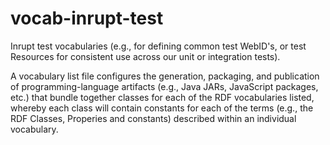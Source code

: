 # vocab-inrupt-test

Inrupt test vocabularies (e.g., for defining common test WebID's, or test
Resources for consistent use across our unit or integration tests). 

A vocabulary list file configures the generation, packaging, and publication
of programming-language artifacts (e.g., Java JARs, JavaScript packages, etc.)
that bundle together classes for each of the RDF vocabularies listed, whereby
each class will contain constants for each of the terms (e.g., the RDF
Classes, Properies and constants) described within an individual vocabulary.
